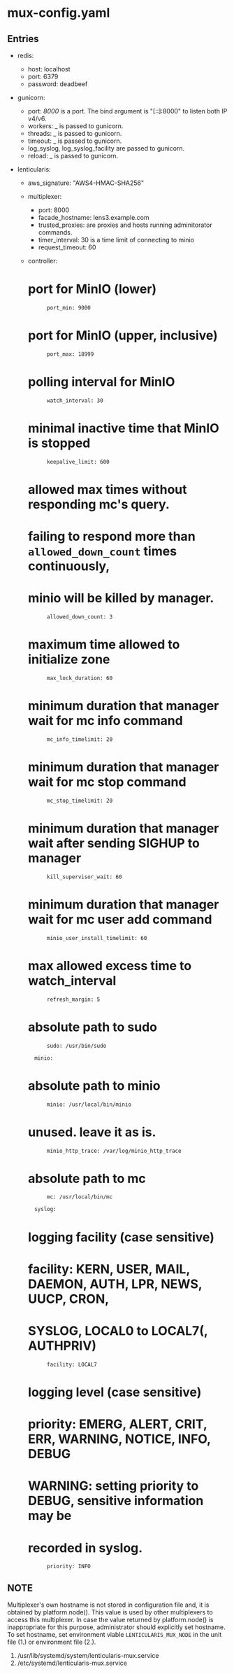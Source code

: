 # mux-config.yaml

## Entries

* redis:
  * host: localhost
  * port: 6379
  * password: deadbeef

* gunicorn:
  * port: _8000_
    is a port.  The bind argument is "[::]:8000" to listen both IP v4/v6.
  * workers: _
    is passed to gunicorn.
  * threads: _
    is passed to gunicorn.
  * timeout: _
    is passed to gunicorn.
  * log_syslog, log_syslog_facility
    are passed to gunicorn.
  * reload: _
    is passed to gunicorn.

* lenticularis:
  * aws_signature: "AWS4-HMAC-SHA256"
  * multiplexer:
    * port: 8000
    * facade_hostname: lens3.example.com
    * trusted_proxies:
      are proxies and hosts running adminitorator commands.
    * timer_interval: 30
      is a time limit of connecting to minio
    * request_timeout: 60

  * controller:
      # port for MinIO (lower)
              port_min: 9000
      # port for MinIO (upper, inclusive)
              port_max: 18999
      # polling interval for MinIO
              watch_interval: 30
      # minimal inactive time that MinIO is stopped
              keepalive_limit: 600
      # allowed max times without responding mc's query.
      #  failing to respond more than `allowed_down_count` times continuously,
      #  minio will be killed by manager.
              allowed_down_count: 3
      # maximum time allowed to initialize zone
              max_lock_duration: 60
      # minimum duration that manager wait for mc info command
              mc_info_timelimit: 20
      # minimum duration that manager wait for mc stop command
              mc_stop_timelimit: 20
      # minimum duration that manager wait after sending SIGHUP to manager
              kill_supervisor_wait: 60
      # minimum duration that manager wait for mc user add command
              minio_user_install_timelimit: 60
      # max allowed excess time to watch_interval
              refresh_margin: 5
      # absolute path to sudo
              sudo: /usr/bin/sudo

          minio:
      # absolute path to minio
              minio: /usr/local/bin/minio
      # unused.  leave it as is.
              minio_http_trace: /var/log/minio_http_trace
      # absolute path to mc
              mc: /usr/local/bin/mc

          syslog:
      # logging facility (case sensitive)
      # facility: KERN, USER, MAIL, DAEMON, AUTH, LPR, NEWS, UUCP, CRON,
      #           SYSLOG, LOCAL0 to LOCAL7(, AUTHPRIV)
              facility: LOCAL7
      # logging level (case sensitive)
      # priority: EMERG, ALERT, CRIT, ERR, WARNING, NOTICE, INFO, DEBUG
      # WARNING: setting priority to DEBUG, sensitive information may be
      #          recorded in syslog.
              priority: INFO

## NOTE

Multiplexer's own hostname is not stored in configuration file and, it
is obtained by platform.node().  This value is used by other
multiplexers to access this multiplexer.  In case the value returned
by platform.node() is inappropriate for this purpose, administrator
should explicitly set hostname.  To set hostname, set environment
viable `LENTICULARIS_MUX_NODE` in the unit file (1.) or environment
file (2.).

1. /usr/lib/systemd/system/lenticularis-mux.service
1. /etc/systemd/lenticularis-mux.service
